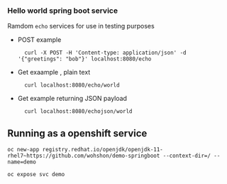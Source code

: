 ### Hello world spring boot service 

Ramdom `echo` services for use in testing purposes

- POST example

        curl -X POST -H 'Content-type: application/json' -d '{"greetings": "bob"}' localhost:8080/echo

- Get exaample , plain text 

        curl localhost:8080/echo/world

- Get example returning JSON payload

        curl localhost:8080/echojson/world

## Running as a openshift service

	oc new-app registry.redhat.io/openjdk/openjdk-11-rhel7~https://github.com/wohshon/demo-springboot --context-dir=/ --name=demo

	oc expose svc demo

